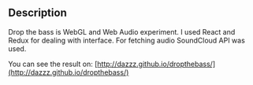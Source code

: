 ## Description
Drop the bass is WebGL and Web Audio experiment. I used
React and Redux for dealing with interface. For fetching audio SoundCloud API was used.

You can see the result on: [http://dazzz.github.io/dropthebass/](http://dazzz.github.io/dropthebass/)